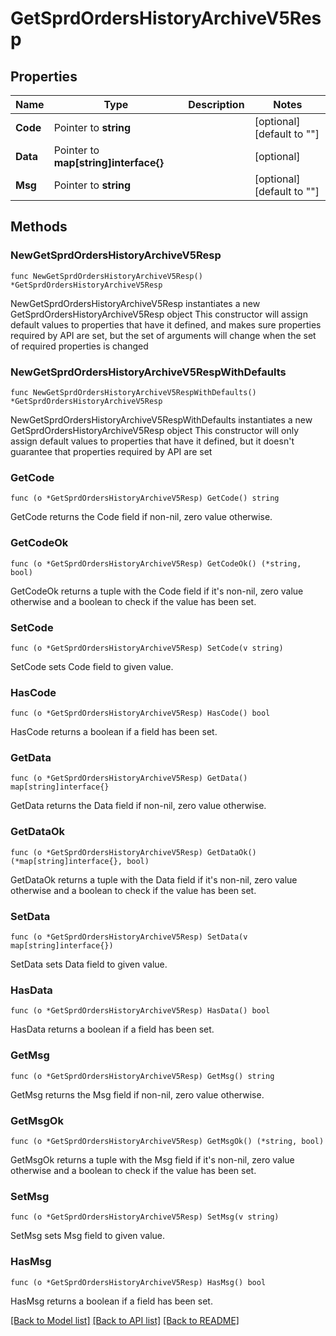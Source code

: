 # GetSprdOrdersHistoryArchiveV5Resp

## Properties

Name | Type | Description | Notes
------------ | ------------- | ------------- | -------------
**Code** | Pointer to **string** |  | [optional] [default to ""]
**Data** | Pointer to **map[string]interface{}** |  | [optional] 
**Msg** | Pointer to **string** |  | [optional] [default to ""]

## Methods

### NewGetSprdOrdersHistoryArchiveV5Resp

`func NewGetSprdOrdersHistoryArchiveV5Resp() *GetSprdOrdersHistoryArchiveV5Resp`

NewGetSprdOrdersHistoryArchiveV5Resp instantiates a new GetSprdOrdersHistoryArchiveV5Resp object
This constructor will assign default values to properties that have it defined,
and makes sure properties required by API are set, but the set of arguments
will change when the set of required properties is changed

### NewGetSprdOrdersHistoryArchiveV5RespWithDefaults

`func NewGetSprdOrdersHistoryArchiveV5RespWithDefaults() *GetSprdOrdersHistoryArchiveV5Resp`

NewGetSprdOrdersHistoryArchiveV5RespWithDefaults instantiates a new GetSprdOrdersHistoryArchiveV5Resp object
This constructor will only assign default values to properties that have it defined,
but it doesn't guarantee that properties required by API are set

### GetCode

`func (o *GetSprdOrdersHistoryArchiveV5Resp) GetCode() string`

GetCode returns the Code field if non-nil, zero value otherwise.

### GetCodeOk

`func (o *GetSprdOrdersHistoryArchiveV5Resp) GetCodeOk() (*string, bool)`

GetCodeOk returns a tuple with the Code field if it's non-nil, zero value otherwise
and a boolean to check if the value has been set.

### SetCode

`func (o *GetSprdOrdersHistoryArchiveV5Resp) SetCode(v string)`

SetCode sets Code field to given value.

### HasCode

`func (o *GetSprdOrdersHistoryArchiveV5Resp) HasCode() bool`

HasCode returns a boolean if a field has been set.

### GetData

`func (o *GetSprdOrdersHistoryArchiveV5Resp) GetData() map[string]interface{}`

GetData returns the Data field if non-nil, zero value otherwise.

### GetDataOk

`func (o *GetSprdOrdersHistoryArchiveV5Resp) GetDataOk() (*map[string]interface{}, bool)`

GetDataOk returns a tuple with the Data field if it's non-nil, zero value otherwise
and a boolean to check if the value has been set.

### SetData

`func (o *GetSprdOrdersHistoryArchiveV5Resp) SetData(v map[string]interface{})`

SetData sets Data field to given value.

### HasData

`func (o *GetSprdOrdersHistoryArchiveV5Resp) HasData() bool`

HasData returns a boolean if a field has been set.

### GetMsg

`func (o *GetSprdOrdersHistoryArchiveV5Resp) GetMsg() string`

GetMsg returns the Msg field if non-nil, zero value otherwise.

### GetMsgOk

`func (o *GetSprdOrdersHistoryArchiveV5Resp) GetMsgOk() (*string, bool)`

GetMsgOk returns a tuple with the Msg field if it's non-nil, zero value otherwise
and a boolean to check if the value has been set.

### SetMsg

`func (o *GetSprdOrdersHistoryArchiveV5Resp) SetMsg(v string)`

SetMsg sets Msg field to given value.

### HasMsg

`func (o *GetSprdOrdersHistoryArchiveV5Resp) HasMsg() bool`

HasMsg returns a boolean if a field has been set.


[[Back to Model list]](../README.md#documentation-for-models) [[Back to API list]](../README.md#documentation-for-api-endpoints) [[Back to README]](../README.md)


